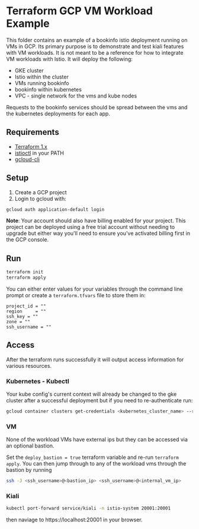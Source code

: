 # Terraform GCP VM Workload Example

This folder contains an example of a bookinfo istio deployment running on VMs in GCP. Its primary purpose is to demonstrate and test kiali features with VM workloads. It is not meant to be a reference for how to integrate VM workloads with Istio. It will deploy the following:

- GKE cluster
- Istio within the cluster
- VMs running bookinfo
- bookinfo within kubernetes
- VPC - single network for the vms and kube nodes

Requests to the bookinfo services should be spread between the vms and the kubernetes deployments for each app.

## Requirements

- [Terraform 1.x](https://learn.hashicorp.com/tutorials/terraform/install-cli#install-terraform)
- [istioctl](https://istio.io/latest/docs/setup/getting-started/#download) in your PATH
- [gcloud-cli](https://cloud.google.com/sdk/docs/install)

## Setup

1. Create a GCP project 
2. Login to gcloud with:

```bash
gcloud auth application-default login
```

**Note**: Your account should also have billing enabled for your project. This project can be deployed using a free trial account without needing to upgrade but either way you'll need to ensure you've activated billing first in the GCP console.

## Run

```bash
terraform init
terraform apply
```

You can either enter values for your variables through the command line prompt or create a `terraform.tfvars` file to store them in:

```
project_id = ""
region     = ""
ssh_key = ""
zone = ""
ssh_username = ""
```

## Access

After the terraform runs successfully it will output access information for various resources.

### Kubernetes - Kubectl

Your kube config's current context will already be changed to the gke cluster after a successful deployment but if you need to re-authenticate run:

```bash
gcloud container clusters get-credentials <kubernetes_cluster_name> --region <region>
```

### VM

None of the workload VMs have external ips but they can be accessed via an optional bastion.

Set the `deploy_bastion = true` terraform variable and re-run `terraform apply`. You can then jump through to any of the workload vms through the bastion by running

```bash
ssh -J <ssh_username>@<bastion_ip> <ssh_username>@<internal_vm_ip>
```

### Kiali

```bash
kubectl port-forward service/kiali -n istio-system 20001:20001
```

then naviage to https://localhost:20001 in your browser.
